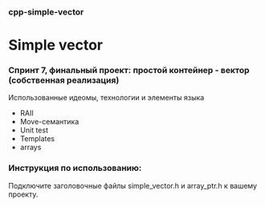 ### cpp-simple-vector
# Simple vector
### Спринт 7, финальный проект: простой контейнер - вектор (собственная реализация)

Использованные идеомы, технологии и элементы языка
- RAII
- Move-семантика
- Unit test
- Templates
- arrays

### Инструкция по использованию:
Подключите заголовочные файлы simple_vector.h и array_ptr.h к вашему проекту.

